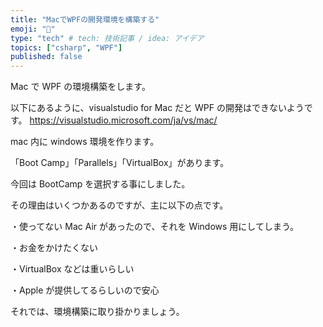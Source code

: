 ```yaml
---
title: "MacでWPFの開発環境を構築する"
emoji: "🔔"
type: "tech" # tech: 技術記事 / idea: アイデア
topics: ["csharp", "WPF"]
published: false
---
```


Mac で WPF の環境構築をします。

以下にあるように、visualstudio for Mac だと WPF の開発はできないようです。
https://visualstudio.microsoft.com/ja/vs/mac/

mac 内に windows 環境を作ります。

「Boot Camp」「Parallels」「VirtualBox」があります。

今回は BootCamp を選択する事にしました。

その理由はいくつかあるのですが、主に以下の点です。

・使ってない Mac Air があったので、それを Windows 用にしてしまう。

・お金をかけたくない

・VirtualBox などは重いらしい

・Apple が提供してるらしいので安心

それでは、環境構築に取り掛かりましょう。
